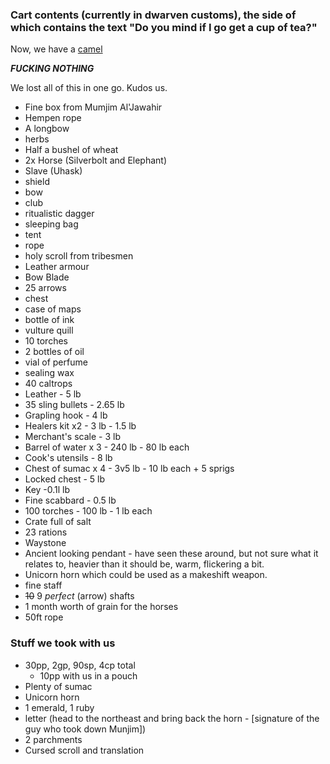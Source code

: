---
---

### Cart contents (currently in dwarven customs), the side of which contains the text "Do you mind if I go get a cup of tea?"

Now, we have a [camel](/games/corgi/camel)

**_FUCKING NOTHING_**

We lost all of this in one go. Kudos us.

* Fine box from Mumjim Al'Jawahir
* Hempen rope
* A longbow
* herbs
* Half a bushel of wheat
* 2x Horse (Silverbolt and Elephant)
* Slave (Uhask)
* shield
* bow
* club
* ritualistic dagger
* sleeping bag
* tent
* rope
* holy scroll from tribesmen
* Leather armour
* Bow Blade
* 25 arrows
* chest
* case of maps
* bottle of ink
* vulture quill
* 10 torches
* 2 bottles of oil
* vial of perfume
* sealing wax
* 40 caltrops
* Leather - 5 lb
* 35 sling bullets - 2.65 lb
* Grapling hook - 4 lb
* Healers kit x2 - 3 lb - 1.5 lb
* Merchant's scale - 3 lb
* Barrel of water x 3 - 240 lb - 80 lb each
* Cook's utensils - 8 lb
* Chest of sumac x 4 - 3v5 lb - 10 lb each + 5 sprigs
* Locked chest - 5 lb
* Key -0.1l lb
* Fine scabbard - 0.5 lb
* 100 torches - 100 lb - 1 lb each
* Crate full of salt
* 23 rations
* Waystone
* Ancient looking pendant - have seen these around, but not sure what it relates to, heavier than it should be, warm, flickering a bit.
* Unicorn horn which could be used as a makeshift weapon.
* fine staff
* ~~10~~ 9 *perfect* (arrow) shafts
* 1 month worth of grain for the horses
* 50ft rope

### Stuff we took with us

* 30pp, 2gp, 90sp, 4cp total
    * 10pp with us in a pouch
* Plenty of sumac
* Unicorn horn
* 1 emerald, 1 ruby
* letter (head to the northeast and bring back the horn - [signature of the guy who took down Munjim])
* 2 parchments
* Cursed scroll and translation
